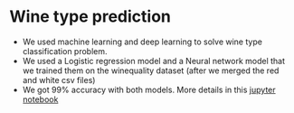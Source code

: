 # Wine type prediction

- We used machine learning and deep learning to solve wine type classification problem.
- We used a Logistic regression model and a Neural network model that we trained them on the winequality dataset (after we merged the red and white csv files)
- We got 99% accuracy with both models. More details in this [jupyter notebook](https://github.com/CherifYasmine/wine-quality-prediction/blob/main/wine-quality-prediction.ipynb)
